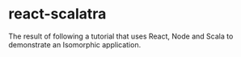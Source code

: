 # react-scalatra
The result of following a tutorial that uses React, Node and Scala to demonstrate an Isomorphic application.
